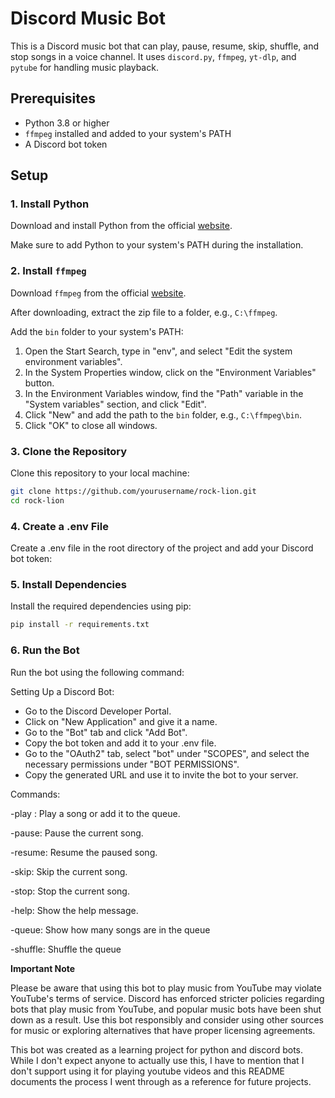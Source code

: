 # Discord Music Bot

This is a Discord music bot that can play, pause, resume, skip, shuffle, and stop songs in a voice channel. It uses `discord.py`, `ffmpeg`, `yt-dlp`, and `pytube` for handling music playback.

## Prerequisites

- Python 3.8 or higher
- `ffmpeg` installed and added to your system's PATH
- A Discord bot token

## Setup

### 1. Install Python

Download and install Python from the official [website](https://www.python.org/downloads/).

Make sure to add Python to your system's PATH during the installation.

### 2. Install `ffmpeg`

Download `ffmpeg` from the official [website](https://ffmpeg.org/download.html).

After downloading, extract the zip file to a folder, e.g., `C:\ffmpeg`.

Add the `bin` folder to your system's PATH:
1. Open the Start Search, type in "env", and select "Edit the system environment variables".
2. In the System Properties window, click on the "Environment Variables" button.
3. In the Environment Variables window, find the "Path" variable in the "System variables" section, and click "Edit".
4. Click "New" and add the path to the `bin` folder, e.g., `C:\ffmpeg\bin`.
5. Click "OK" to close all windows.

### 3. Clone the Repository

Clone this repository to your local machine:

```sh
git clone https://github.com/yourusername/rock-lion.git
cd rock-lion
```
### 4. Create a .env File
Create a .env file in the root directory of the project and add your Discord bot token:

### 5. Install Dependencies

Install the required dependencies using pip:
```sh
pip install -r requirements.txt
```

### 6. Run the Bot
Run the bot using the following command:

Setting Up a Discord Bot:
- Go to the Discord Developer Portal.
- Click on "New Application" and give it a name.
- Go to the "Bot" tab and click "Add Bot".
- Copy the bot token and add it to your .env file.
- Go to the "OAuth2" tab, select "bot" under "SCOPES", and select the necessary permissions under "BOT PERMISSIONS".
- Copy the generated URL and use it to invite the bot to your server.

Commands:

-play <song>: Play a song or add it to the queue.

-pause: Pause the current song.

-resume: Resume the paused song.

-skip: Skip the current song.

-stop: Stop the current song.

-help: Show the help message.

-queue: Show how many songs are in the queue

-shuffle: Shuffle the queue

**Important Note**

Please be aware that using this bot to play music from YouTube may violate YouTube's terms of service. Discord has enforced stricter policies regarding bots that play music from YouTube, and popular music bots have been shut down as a result. Use this bot responsibly and consider using other sources for music or exploring alternatives that have proper licensing agreements.

This bot was created as a learning project for python and discord bots. While I don't expect anyone to actually use this, I have to mention that I don't support using it for playing youtube videos and this README documents the process I went through as a reference for future projects.
